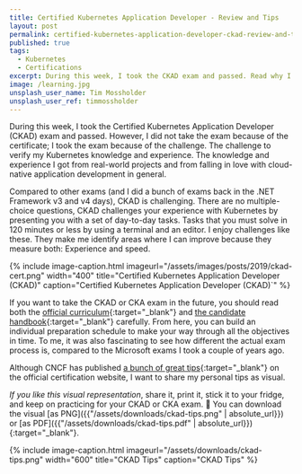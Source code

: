 ```yaml
---
title: Certified Kubernetes Application Developer - Review and Tips
layout: post
permalink: certified-kubernetes-application-developer-ckad-review-and-tips
published: true
tags: 
  - Kubernetes
  - Certifications
excerpt: During this week, I took the CKAD exam and passed. Read why I registered for that exam and get some tips to prepare properly for your take on CKAD or CKA.
image: /learning.jpg
unsplash_user_name: Tim Mossholder
unsplash_user_ref: timmossholder
---
```


During this week, I took the Certified Kubernetes Application Developer (CKAD) exam and passed. However, I did not take the exam because of the certificate; I took the exam because of the challenge.  The challenge to verify my Kubernetes knowledge and experience. The knowledge and experience I got from real-world projects and from falling in love with cloud-native application development in general.

Compared to other exams (and I did a bunch of exams back in the .NET Framework v3 and v4 days), CKAD is challenging. There are no multiple-choice questions, CKAD challenges your experience with Kubernetes by presenting you with a set of day-to-day tasks. Tasks that you must solve in 120 minutes or less by using a terminal and an editor. I enjoy challenges like these. They make me identify areas where I can improve because they measure both: Experience and speed.  

{% include image-caption.html imageurl="/assets/images/posts/2019/ckad-cert.png" width="400"
title="Certified Kubernetes Application Developer (CKAD)" caption="Certified Kubernetes Application Developer (CKAD)`" %}

If you want to take the CKAD or CKA exam in the future, you should read both the [official curriculum](https://github.com/cncf/curriculum){:target="_blank"} and [the candidate handbook](https://training.linuxfoundation.org/go/cka-ckad-candidate-handbook){:target="_blank"} carefully. From here, you can build an individual preparation schedule to make your way through all the objectives in time. To me, it was also fascinating to see how different the actual exam process is, compared to the Microsoft exams I took a couple of years ago.

Although CNCF has published [a bunch of great tips](https://training.linuxfoundation.org/wp-content/uploads/2019/08/Important-Tips-CKA-CKAD-Master-8.5.19.pdf){:target="_blank"} on the official certification website, I want to share my personal tips as visual.

*If you like this visual representation*, share it, print it, stick it to your fridge, and keep on practicing for your CKAD or CKA exam. 🚀 You can download the visual [as PNG]({{"/assets/downloads/ckad-tips.png" | absolute_url}}) or [as PDF]({{"/assets/downloads/ckad-tips.pdf" | absolute_url}}){:target="_blank"}.

{% include image-caption.html imageurl="/assets/downloads/ckad-tips.png" width="600"
title="CKAD Tips" caption="CKAD Tips" %}


